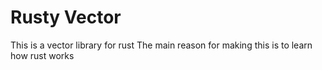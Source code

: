 # Rusty Vector
This is a vector library for rust
The main reason for making this is to learn how rust works